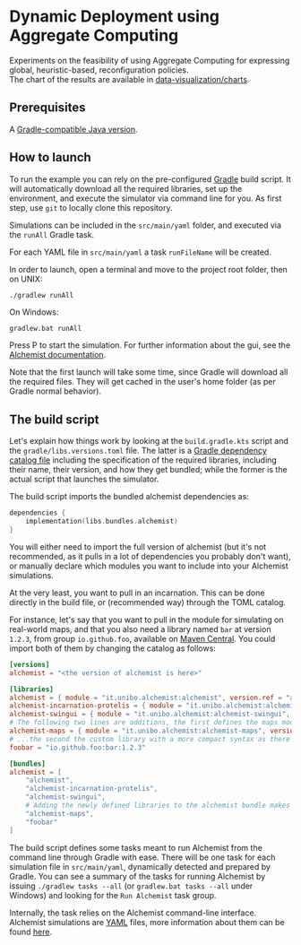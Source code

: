 # Dynamic Deployment using Aggregate Computing

Experiments on the feasibility of using Aggregate Computing for expressing global, heuristic-based, reconfiguration
policies.  
The chart of the results are available in [data-visualization/charts](./data-visualization/charts).

## Prerequisites

A [Gradle-compatible Java version](https://docs.gradle.org/current/userguide/compatibility.html).

## How to launch

To run the example you can rely on the pre-configured [Gradle](https://gradle.org) build script.
It will automatically download all the required libraries, set up the environment, and execute the simulator via command
line for you.
As first step, use `git` to locally clone this repository.

Simulations can be included in the `src/main/yaml` folder,
and executed via the `runAll` Gradle task.

For each YAML file in `src/main/yaml` a task `runFileName` will be created.

In order to launch, open a terminal and move to the project root folder, then on UNIX:

```bash
./gradlew runAll
```

On Windows:

```
gradlew.bat runAll
```

Press <kb>P</kb> to start the simulation.
For further information about the gui, see the [Alchemist documentation](https://alchemistsimulator.github.io/).

Note that the first launch will take some time, since Gradle will download all the required files.
They will get cached in the user's home folder (as per Gradle normal behavior).

## The build script

Let's explain how things work by looking at the `build.gradle.kts` script and the `gradle/libs.versions.toml` file.
The latter is
a [Gradle dependency catalog file](https://docs.gradle.org/current/userguide/platforms.html#sub:conventional-dependencies-toml)
including the specification of the required libraries,
including their name, their version, and how they get bundled;
while the former is the actual script that launches the simulator.

The build script imports the bundled alchemist dependencies as:

```kotlin
dependencies {
    implementation(libs.bundles.alchemist)
}
```

You will either need to import the full version of alchemist (but it's not recommended, as it pulls in a lot of
dependencies you probably don't want),
or manually declare which modules you want to include into your Alchemist simulations.

At the very least, you want to pull in an incarnation.
This can be done directly in the build file, or (recommended way) through the TOML catalog.

For instance,
let's say that you want to pull in the module for simulating on real-world maps,
and that you also need a library named `bar` at version `1.2.3`, from group `io.github.foo`, available
on [Maven Central](https://search.maven.org/).
You could import both of them by changing the catalog as follows:

```toml
[versions]
alchemist = "<the version of alchemist is here>"

[libraries]
alchemist = { module = "it.unibo.alchemist:alchemist", version.ref = "alchemist" }
alchemist-incarnation-protelis = { module = "it.unibo.alchemist:alchemist-incarnation-protelis", version.ref = "alchemist" }
alchemist-swingui = { module = "it.unibo.alchemist:alchemist-swingui", version.ref = "alchemist" }
# The following two lines are additions, the first defines the maps module of alchemist...
alchemist-maps = { module = "it.unibo.alchemist:alchemist-maps", version.ref = "alchemist" }
# ...the second the custom library with a more compact syntax as there is no need to reuse the version defined above.
foobar = "io.github.foo:bar:1.2.3"

[bundles]
alchemist = [
    "alchemist",
    "alchemist-incarnation-protelis",
    "alchemist-swingui",
    # Adding the newly defined libraries to the alchemist bundle makes them available automatically
    "alchemist-maps",
    "foobar"
]

```

The build script defines some tasks meant to run Alchemist from the command line through Gradle with ease.
There will be one task for each simulation file in `src/main/yaml`, dynamically detected and prepared by Gradle.
You can see a summary of the tasks for running Alchemist by issuing
`./gradlew tasks --all`
(or `gradlew.bat tasks --all` under Windows)
and looking for the `Run Alchemist` task group.

Internally, the task relies on the Alchemist command-line interface.
Alchemist simulations are [YAML](https://yaml.org/spec/) files,
more information about them can be found [here](https://alchemistsimulator.github.io/).
